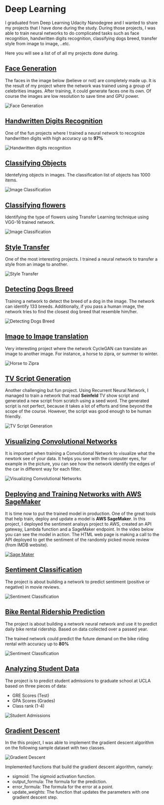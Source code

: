 # Deep Learning

I graduated from Deep Learning Udacity Nanodegree and I wanted to share my projects that I have done during the study. 
During those projects, I was able to train neural networks to do complicated tasks such as face recognition, handwritten digits recognition, classifying dogs breed, transfer style from image to image,  ..etc.

Here you will see a list of of all my projects done during.

## [Face Generation](face-generation/dlnd_face_generation.ipynb "Face Generation")
The faces in the image below (believe or not) are completely made up. It is the result of my project where the network was trained using a group of celebrities images. After training, it could generate faces one its own.
Of course the images are low resolution to save time and GPU power.

![Face Generation](/assets/face-generation.png)

## [Handwritten Digits Recognition](handwritten-digits-recognition/mnist_mlp_solution_with_validation.ipynb "Handwritten Digits Recognition")

One of the fun projects where I trained a neural network to recognize handwritten digits with high accuracy up to **97%**

![Handwritten digits recognition](/assets/hand-written-recognition.png)

## [Classifying Objects](image-classification/cifar10_cnn_exercise.ipynb "Classifying Objects")
Identefying objects in images. The classification list of objects has 1000 items.

![Image Classification](/assets/image_classification.png)

## [Classifying flowers](/flower-classification/Transfer_Learning_Solution.ipynb "Classifying flowers")
Identifying the type of flowers using Transfer Learning technique using VGG-16 trained network.

![Image Classification](/assets/classifing-flowers.png)

## [Style Transfer](/style-transfer/Style_Transfer_Solution.ipynb "Style Transfer")
One of the most interesting projects. I trained a neural network to transfer a style from an image to another.

![Style Transfer](assets/style-transfer.png)

## [Detecting Dogs Breed](/dog-breed/dog_app.ipynb "Detecting Dogs Breed")
Training a network to detect the breed of a dog in the image. The network can identify 133 breeds. Additionally, if you pass a human image, the network tries to find the closest dog breed that resemble him/her.

![Detecting Dogs Breed](assets/dog-breed.jpg)

## [Image to Image translation](/image-to-image-translation/CycleGAN_Solution.ipynb)
Very interesting project where the network CycleGAN can translate an image to another image. For instance, a horse to zipra, or summer to winter.

![Horse to Zipra](/assets/horse2zebra.jpg)

## [TV Script Generation](/tv-script-generation/dlnd_tv_script_generation.ipynb "TV Script Generation")
Another challenging but fun project. Using Recurrent Neural Network, I managed to train a network that read **Seinfeld** TV show script and generated a new script from scratch using a seed word.
The generated script is not perfect, because it takes a lot of efforts and time beyond the scope of the course.
However, the script was good enough to be human friendly.

![TV Script Generation](assets/tv-script-generation.png)

## [Visualizing Convolutional Networks](convolutional-network-visualization/conv_visualization.ipynb "Visualizing Convolutional Networks")
It is important when training a Convolutional Network to visualize what the newtork see of your data. It helps you see with the computer eyes, for example in the picture, you can see how the network identify the edges of the car in different way for each filter.

![Visualizing Convolutional Networks](assets/visualizing-convolutional-network.png)

## [Deploying and Training Networks with AWS SageMaker](sagemaker-deployment/SageMaker-project.ipynb)
It is time now to put the trained model in production. One of the great tools that help train, deploy and update a model is **AWS SageMaker**.
In this project, I deployed the sentiment analsys project to AWS, created an API gateway, Lambda function and a SageMaker endpoint. In the video below you can see the model in action.
The HTML web page is making a call to the API deployed to get the sentiment of the randomly picked movie review (from IMDB website).

[![Sage Maker](/assets/sagemaker.png)](https://nour-s.github.io/deep-learning/assets/sentiment_analsys.mp4)

## [Sentiment Classification](sentiment-classification/sentiment-classification-solution.ipynb "Sentiment Classification")

The project is about building a network to predict sentiment (positive or negative) in movie reviews.

![Sentiment Classification](assets/sentiment-classification.png)

## [Bike Rental Ridership Prediction](bike-sharing-rental-ridership/bike-sharing-rental-ridership.ipynb "Bike Rental")

The project is about building a network neural network and use it to predict daily bike rental ridership.
Based on data collected over a passed year.

The trained network could predict the future demand on the bike riding rental with accuracy up to **80%**

![Sentiment Classification](assets/bike-rental-prediction.png)

## [Analyzing Student Data](student-admissions/student-admissions.ipynb "Student Admissions")

The project is to predict student admissions to graduate school at UCLA based on three pieces of data:

-   GRE Scores (Test)
-   GPA Scores (Grades)
-   Class rank (1-4)

![Student Admissions](assets/student-adminssions.png)

## [Gradient Descent](gradient-descent/gradient-descent.ipynb "Gradient Descent")

In the this project, I was able to implement the gradient descent algorithm on the following sample dataset with two classes.

![Gradient Descent](assets/gradient-descent.png)

Implemented functions that build the gradient descent algorithm, namely:

-   sigmoid: The sigmoid activation function.
-   output_formula: The formula for the prediction.
-   error_formula: The formula for the error at a point.
-   update_weights: The function that updates the parameters with one gradient descent step.
